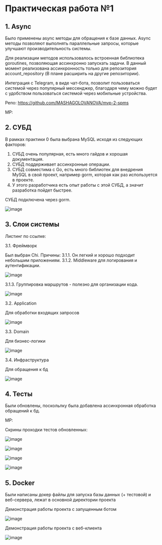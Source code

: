 # **Практическая работа №1**

## 1. **Async**
   
   Было применены async методы для обращения к базе данных.
   Async методы позволяют выполнять параллельные запросы, которые улучшают производительность системы.
   
   Для реализации методов использовалось встроенная библиотека goroutines, позволяющая ассинхронно запускать задачи.
   В данный момент реализована ассинхронность только для репозитория account_repository (В плане расширить на другие репозитории).

   Интеграция с Telegram, в виде чат-бота, позволит пользоваться системой через популярный мессенджер,
   благодаря чему можно будет с удобством пользоваться системой через мобильные устройства.
   
   Репо: https://github.com/MASHAGOLOVANOVA/mvp-2-spms
   
   МР:

## 2. **СУБД**
  В рамках практики 0 была выбрана MySQL исходя из следующих факторов:
  1. СУБД очень популярная, есть много гайдов и хорошая документация.
  2. СУБД поддерживает ассинхронные операции.
  3. СУБД совместима с Go, есть много библиотек для внедрения MySQL в свой проект, например gorm, которая как раз используется в проекте.
  4. У этого разработчика есть опыт работы с этой СУБД, а значит разработка пойдет быстрее.

  СУБД подключена через gorm.

 ![image](https://github.com/user-attachments/assets/64714088-6e64-4c1a-a654-01be06d54c35)


## 3. **Слои системы**

  Листинг по ссылке:
   
  
  3.1.	Фреймворк

  Был выбран Chi. Причины:
  3.1.1. Он легкий и хорошо подходит небольшим приложениям.
  3.1.2. Middleware для логирования и аутентификации.

  ![image](https://github.com/user-attachments/assets/8ffd92c9-0ec5-4735-b0e5-c452bba40fed)

  3.1.3. Группировка маршрутов - полезно для организации кода.

 ![image](https://github.com/user-attachments/assets/0f92951e-f91b-4cb0-bda6-f7b0af99c25e)

    
  3.2.	Application
  
  Для обработки входящих запросов

  ![image](https://github.com/user-attachments/assets/8376e8c3-138a-4fd8-8587-fd8d063551c4)


  3.3.	Domain

  Для бизнес-логики

  ![image](https://github.com/user-attachments/assets/9a86eb5b-2605-4858-b0c6-bfab6fa44de6)

  
  3.4.	Инфраструктура

  Для обращения к бд

  ![image](https://github.com/user-attachments/assets/54df5c7a-2cec-4eca-84a4-7b1ff7d033d6)

## 4. **Тесты**

  Были обновлены, поскольлку была добавлена ассинхронная обработка обращений к бд.

  МР:

  Скрины проходки тестов обновленных:

![image](https://github.com/user-attachments/assets/f92907ee-fe16-4f81-8e18-2a07cfac3023)

![image](https://github.com/user-attachments/assets/82e7e122-8eb5-40bf-a486-0b2996b17c0f)

![image](https://github.com/user-attachments/assets/0ec2ce6d-34e4-4754-8372-b11683c7adfd)

![image](https://github.com/user-attachments/assets/03d48037-344b-4ff5-9ea3-a300843b2a25)

## 5. **Docker**

Были написаны докер файлы для запуска базы данных (+ тестовой) и веб-сервера, лежат в основной директории проекта

Демонстрация работы проекта с запущенным ботом

![image](https://github.com/user-attachments/assets/42572845-86cd-43bb-a0fb-494a67a8b32e)

Демонстрация работы проекта с веб-клиента

![image](https://github.com/user-attachments/assets/aed76a1e-13ec-4136-9015-30fbe2563f82)


